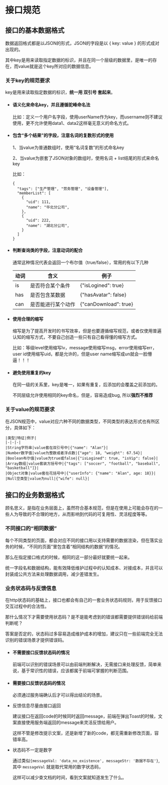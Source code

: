 # 接口规范

## 接口的基本数据格式

数据返回格式都是以JSON的形式，JSON的字段是以 { key: value } 的形式成对出现的。

其中key是用来读取指定数据的标识，并且在同一个层级的数据里，是唯一的存在，而value就是这个key所对应的数据信息。

### 关于key的规范要求

key是用来读取指定数据的标识，**统一用 双引号 套起来**。

- #### 语义化来命名key，并且遵循驼峰命名法

  比如：定义一个用户名字段，使用userName作为key，而username则不建议使用，更不允许使用data1、data2这样毫无意义的命名方式。

- #### 包含“多个结果”的字段，注意名词的复数形式的使用

  1、当value为普通数组时，使用“名词复数”的形式命名key

  2、当value为嵌套了JSON对象的数组时，使用名词 + list结尾的形式来命名key

  比如：

  ```
  {
    "tags": ["生产管理", "劳务管理", "设备管理"],
    "memberList": [
      {
        "uid": 111,
        "name": "华北分公司",
      },
      {
        "uid": 222,
        "name": "湖北分公司",
      }
    ]
  }
  ```

- #### 判断查询类的字段，注意动词的配合

  通常这种情况代表会返回一个布尔值（true/false），常用的有以下几种

    |动词|含义|例子|
    |-|-|-|
    |is|是否符合某个条件|{"isLogined": true}|
    |has|是否包含某数据|{"hasAvatar": false}|
    |can|是否能进行某个动作|{"canDownload": true}|

- #### 使用合理的缩写

  缩写是为了提高开发时的书写效率，但是也要遵循缩写规范，或者仅使用普遍认知的缩写方式，不要自己创造一些只有自己看得懂的缩写方式。

  比如：等级level使用缩写lv，message使用缩写msg，error使用缩写err，user id使用缩写uid，都是允许的，但是user name缩写成un就会一脸懵逼！！！

- #### 避免使用重复的key

  在同一级的关系里，key是唯一，如果有重复，后添加的会覆盖之前添加的。

  不同层级允许使用相同的key命名，但是，容易造成bug, 所以**强烈不推荐**

### 关于value的规范要求

  在JSON规范中，value对应六种不同的数据类型，不同类型的表达形式也有所区分，具体如下：

    |类型|特征|例子|
    |-|-|-|
    |String字符串|value套在双引号中|{"name": "Alan"}|
    |Number数字值|value为整数或者浮点数|{"age": 18, "weight": 67.54}|
    |Boolean布尔值|value为true或false|{"isLogined": true, "isVip": false}| 
    |Array数组|value套装方括号中|{"tags": ["soccer", "football", "baseball", "basketball"]}|
    |Object对象|value套在花括号中|{"userInfo": {"name": "Alan", age: 18}}|
    |Null空类型|value为null|{"wife": null}|

## 接口的业务数据格式

  顾名思义，是指在业务层面上，虽然符合基本规范，但是在使用上可能会存在的一些人为导致的不合理的地方，从而影响到代码的可复用性、灵活程度等等。

### 不同接口的“相同数据”

  每个不同类型的页面，都会对应不同的接口用以支持需要的数据渲染，但在落实业务的时候，“不同的页面”里包含着“相同结构的数据”的情况。

  那么在指定接口格式的时候，相同的这一部分最好就要统一起来。

  统一字段名和数据结构，能有效降低维护过程中的认知成本、对接成本，并且可以封装成公共方法来处理数据调用，减少差错发生。

### 业务状态码与反馈信息

  在http状态码的基础上，接口也都会有自己的一套业务状态码规则，用于反馈接口交互过程中的合法性。

  那什么情况下才需要使用状态码？是不是能考虑到的错误都需要提供错误码给前端判断呢？

  答案是否定的，状态码过多容易造成维护成本的增加，建议只在一些前端完全无法识别的错误场景才提供错误码。

- #### 不需要接口反馈状态码的情况

  前端可以识别的错误场景可以由前端判断解决，无需接口来处理反馈，简单来说，基于常识性的错误，应该都属于前端可掌握的判断范围。

- #### 需要接口反馈状态码的情况

  必须通过服务端确认后才可以得出结论的场景。

- 反馈信息尽量由接口返回

  建议接口在返回code的时候同时返回message，前端在弹出Toast的时候，文案直接使用服务端返回的message来灵活反馈给用户。

  这样不管是修改提示文案，还是新增了新的code，都无需重新修改页面，容错率高。

- 状态码不一定是数字
  
  通过类似`{messageVal: 'data_no_existence', messageStr: '数据不存在'}`, 其中 `messageVal` 就是取代常用的数字状态码，

  这样可以减少查文档的时间，看到文案就知道发生了什么。